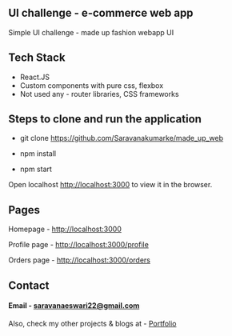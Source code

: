 ## UI challenge - e-commerce web app 

Simple UI challenge - made up fashion webapp UI

## Tech Stack

* React.JS 
* Custom components with pure css, flexbox
* Not used any - router libraries, CSS frameworks

## Steps to clone and run the application

* git clone https://github.com/Saravanakumarke/made_up_web

* npm install

* npm start

Open localhost [http://localhost:3000](http://localhost:3000) to view it in the browser.

## Pages

Homepage - [http://localhost:3000](http://localhost:3000)

Profile page - [http://localhost:3000/profile](http://localhost:3000/profile)

Orders page - [http://localhost:3000/orders](http://localhost:3000/orders)


## Contact 

#### Email - saravanaeswari22@gmail.com

Also, check my other projects & blogs at - [Portfolio](https://saravana.netlify.app/)
